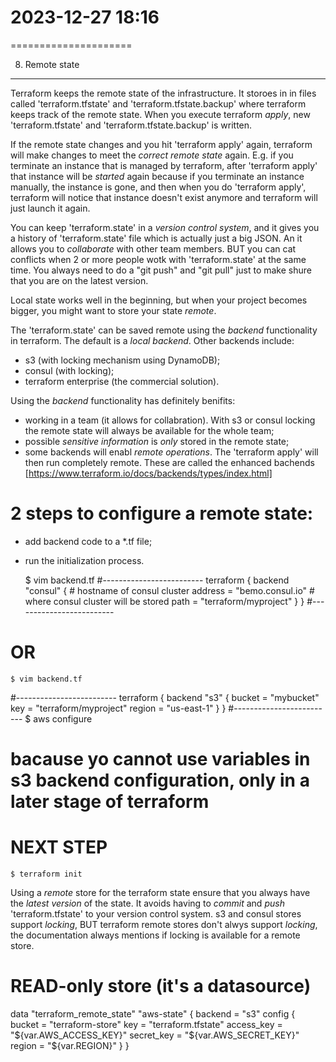 # 2023-12-27    18:16
=====================

8. Remote state
---------------

Terraform keeps the remote state of the infrastructure.
It storoes in in files called 'terraform.tfstate' and 'terraform.tfstate.backup' where terraform keeps track of the remote state.
When you execute terraform *apply*, new 'terraform.tfstate' and 'terraform.tfstate.backup' is written.

If the remote state changes and you hit 'terraform apply' again, terraform will make changes to meet the *correct remote state* again.
E.g. if you terminate an instance that is managed by terraform, after 'terraform apply' that instance will be *started* again because if you terminate an instance manually, the instance is gone, and then when you do 'terraform apply', terraform will notice that instance doesn't exist anymore and terraform will just launch it again.

You can keep 'terraform.state' in a *version control system*, and it gives you a history of 'terraform.state' file which is actually just a big JSON. An it allows you to *collaborate* with other team members.
    BUT you can cat conflicts when 2 or more people wotk with 'terraform.state' at the same time. You always need to do a "git push" and "git pull" just to make shure that you are on the latest version.

Local state works well in the beginning, but when your project becomes bigger, you might want to store your state *remote*.

The 'terraform.state' can be saved remote using the *backend* functionality in terraform. The default is a *local backend*. Other backends include:
- s3 (with locking mechanism using DynamoDB);
- consul (with locking);
- terraform enterprise (the commercial solution).

Using the *backend* functionality has definitely benifits:
- working in a team (it allows for collabration). With s3 or consul locking the remote state will always be available for the whole team;
- possible *sensitive information* is _only_ stored in the remote state;
- some backends will enabl *remote operations*. The 'terraform apply' will then run completely remote. These are called the enhanced bachends
[https://www.terraform.io/docs/backends/types/index.html]

# 2 steps to configure a remote state:
- add backend code to a *.tf file;
- run the initialization process.

    $ vim backend.tf
#-------------------------
terraform {
    backend "consul" {
        # hostname of consul cluster
        address = "bemo.consul.io"
        # where consul cluster will be stored
        path = "terraform/myproject"
    }
}
#-------------------------

# OR
    $ vim backend.tf
#-------------------------
terraform {
    backend "s3" {
        bucket = "mybucket"
        key = "terraform/myproject"
        region = "us-east-1"
    }
}
#-------------------------
    $ aws configure
# bacause yo cannot use variables in s3 backend configuration, only in a later stage of terraform

# NEXT STEP
    $ terraform init


Using a *remote* store for the terraform state ensure that you always have the *latest version* of the state. It avoids having to *commit* and *push* 'terraform.tfstate' to your version control system.
s3 and consul stores support *locking*, BUT terraform remote stores don't alwys support *locking*, the documentation always mentions if locking is available for a remote store.


# READ-only store (it's a datasource)
data "terraform_remote_state" "aws-state" {
    backend = "s3"
    config {
        bucket = "terraform-store"
        key = "terraform.tfstate"
        access_key = "${var.AWS_ACCESS_KEY}"
        secret_key = "${var.AWS_SECRET_KEY}"
        region = "${var.REGION}"
    }
}

